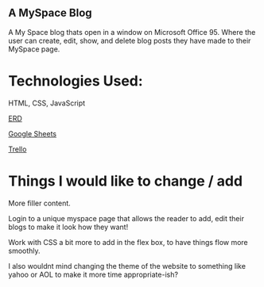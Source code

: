 ## A MySpace Blog ##

A My Space blog thats open in a window on Microsoft Office 95. Where the user can create, edit, show, and delete blog posts they have made to their MySpace page. 

# Technologies Used: #

HTML, CSS, JavaScript

[ERD](https://lucid.app/lucidchart/0417f272-cb16-47cf-b614-502fba870f70/edit?invitationId=inv_8791519b-aa8e-4f72-b0c7-dfcef58311af&page=0_0#)

[Google Sheets](https://docs.google.com/spreadsheets/d/15Z8UMxIvYfCyyJ_DRqueDLfgdojwT6AGhsFN451MRt0/edit#gid=0)

[Trello](https://trello.com/b/w3fNZT1P/unit-2-project)

# Things I would like to change / add #

More filler content.

Login to a unique myspace page that allows the reader to add, edit their blogs to make it look how they want!

Work with CSS a bit more to add in the flex box, to have things flow more smoothly.

I also wouldnt mind changing the theme of the website to something like yahoo or AOL to make it more time appropriate-ish? 